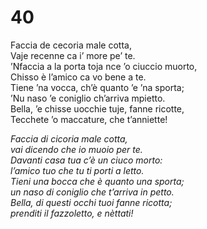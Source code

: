 # 40  
  
Faccia de cecoria male cotta,  
Vaje recenne ca i’ more pe’ te.  
’Nfaccia a la porta toja nce ’o ciuccio muorto,  
Chisso è l’amico ca vo bene a te.  
Tiene ’na vocca, ch’è quanto ’e ’na sporta;  
’Nu naso ’e coniglio ch’arriva mpietto.  
Bella, ’e chisse uocchie tuje, fanne ricotte,  
Tecchete ’o maccature, che t’anniette!

*Faccia di cicoria male cotta,  
vai dicendo che io muoio per te.  
Davanti casa tua c’è un ciuco morto:  
l’amico tuo che tu ti porti a letto.  
Tieni una bocca che è quanto una sporta;  
un naso di coniglio che t’arriva in petto.  
Bella, di questi occhi tuoi fanne ricotta;  
prenditi il fazzoletto, e nèttati!*


